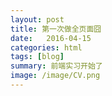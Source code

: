 ```yaml
---
layout: post
title: 第一次做全页面囧
date:   2016-04-15 
categories: html
tags: [blog]  
summary: 前端实习开始了
image: /image/CV.png
---
```

